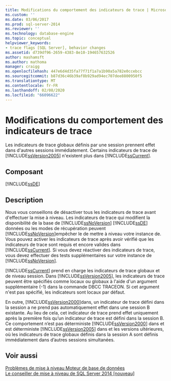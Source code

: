 ```yaml
---
title: Modifications du comportement des indicateurs de trace | Microsoft Docs
ms.custom: ''
ms.date: 03/06/2017
ms.prod: sql-server-2014
ms.reviewer: ''
ms.technology: database-engine
ms.topic: conceptual
helpviewer_keywords:
- trace flags [SQL Server], behavior changes
ms.assetid: d739df96-2659-4383-8e10-194657632526
author: mashamsft
ms.author: mathoma
manager: craigg
ms.openlocfilehash: 447e6d4d35fa77f71f1a7a1b90a5a782e0ccebcc
ms.sourcegitcommit: b87d36c46b39af8b929ad94ec707dee8800950f5
ms.translationtype: MT
ms.contentlocale: fr-FR
ms.lasthandoff: 02/08/2020
ms.locfileid: "66096622"
---
```

# <a name="changes-to-behavior-of-trace-flags"></a>Modifications du comportement des indicateurs de trace
  Les indicateurs de trace globaux définis par une session prennent effet dans d'autres sessions immédiatement. Certains indicateurs de trace de [!INCLUDE[ssVersion2005](../../includes/ssversion2005-md.md)] n'existent plus dans [!INCLUDE[ssCurrent](../../includes/sscurrent-md.md)].  
  
## <a name="component"></a>Composant  
 [!INCLUDE[ssDE](../../includes/ssde-md.md)]  
  
## <a name="description"></a>Description  
 Nous vous conseillons de désactiver tous les indicateurs de trace avant d'effectuer la mise à niveau. Les indicateurs de trace qui modifient la disponibilité de la base de [!INCLUDE[ssNoVersion](../../includes/ssnoversion-md.md)] [!INCLUDE[ssDE](../../includes/ssde-md.md)] données ou les modes de récupération peuvent [!INCLUDE[ssNoVersion](../../includes/ssnoversion-md.md)]empêcher le de mettre à niveau votre instance de. Vous pouvez activer les indicateurs de trace après avoir vérifié que les indicateurs de trace sont requis et encore valides dans [!INCLUDE[ssCurrent](../../includes/sscurrent-md.md)]. Si vous devez réactiver des indicateurs de trace, vous devez effectuer des tests supplémentaires sur votre instance de [!INCLUDE[ssNoVersion](../../includes/ssnoversion-md.md)].  
  
 
  [!INCLUDE[ssCurrent](../../includes/sscurrent-md.md)] prend en charge les indicateurs de trace globaux et de niveau session. Dans [!INCLUDE[ssVersion2005](../../includes/ssversion2005-md.md)], les indicateurs de trace peuvent être spécifiés comme locaux ou globaux à l'aide d'un argument supplémentaire (-1) dans la commande DBCC TRACEON. Si cet argument n'est pas spécifié, les indicateurs sont locaux par défaut.  
  
 En outre, [!INCLUDE[ssVersion2000](../../includes/ssversion2000-md.md)]dans, un indicateur de trace défini dans la session a ne prend pas automatiquement effet dans une session B existante. Au lieu de cela, cet indicateur de trace prend effet uniquement après la première fois qu’un indicateur de trace est défini dans la session B. Ce comportement n’est pas déterministe [!INCLUDE[ssVersion2000](../../includes/ssversion2000-md.md)] dans et est déterministe [!INCLUDE[ssVersion2005](../../includes/ssversion2005-md.md)] dans et les versions ultérieures, où les indicateurs de trace globaux définis dans la session A sont définis immédiatement dans d’autres sessions simultanées.  
  
## <a name="see-also"></a>Voir aussi  
 [Problèmes de mise à niveau Moteur de base de données](../../../2014/sql-server/install/database-engine-upgrade-issues.md)   
 [Le conseiller de mise à niveau de SQL Server 2014 &#91;nouveau&#93;](sql-server-2014-upgrade-advisor.md)  
  
  
